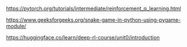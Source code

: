 https://pytorch.org/tutorials/intermediate/reinforcement_q_learning.html

https://www.geeksforgeeks.org/snake-game-in-python-using-pygame-module/

https://huggingface.co/learn/deep-rl-course/unit0/introduction